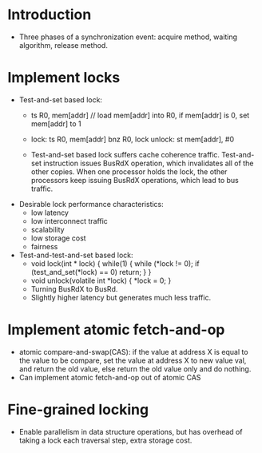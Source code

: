 # Introduction
- Three phases of a synchronization event: acquire method, waiting algorithm, release method.

# Implement locks
- Test-and-set based lock:
    - ts R0, mem[addr]  // load mem[addr] into R0, if mem[addr] is 0, set mem[addr] to 1

    - lock:  ts R0, mem[addr]
             bnz R0, lock
      unlock: st mem[addr], #0
    - Test-and-set based lock suffers cache coherence traffic. Test-and-set instruction issues BusRdX operation, which invalidates all of the other copies. When one processor holds the lock, the other processors keep issuing BusRdX operations, which lead to bus traffic.
- Desirable lock performance characteristics:
    - low latency
    - low interconnect traffic
    - scalability
    - low storage cost
    - fairness
- Test-and-test-and-set based lock:
    - void lock(int * lock) {
        while(1) {
            while (*lock != 0);
            if (test_and_set(*lock) == 0)
                return;
        }
      } 
    - void unlock(volatile int *lock) {
        *lock = 0;
      }   
    - Turning BusRdX to BusRd.
    - Slightly higher latency but generates much less traffic.

# Implement atomic fetch-and-op
- atomic compare-and-swap(CAS): if the value at address X is equal to the value to be compare, set the value at address X to new value val, and return the old value, else return the old value only and do nothing.
- Can implement atomic fetch-and-op out of atomic CAS

# Fine-grained locking
- Enable parallelism in data structure operations, but has overhead of taking a lock each traversal step, extra storage cost.

